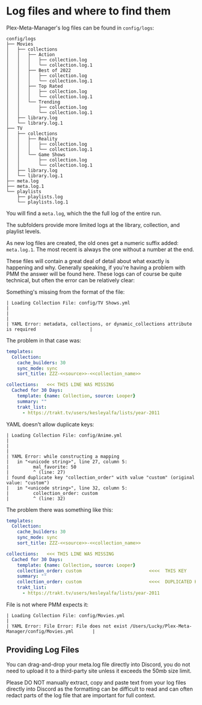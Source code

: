# Log files and where to find them

Plex-Meta-Manager's log files can be found in `config/logs`:

```
config/logs
├── Movies
│   ├── collections
│   │   ├── Action
│   │   │   ├── collection.log
│   │   │   └── collection.log.1
│   │   ├── Best of 2022
│   │   │   ├── collection.log
│   │   │   └── collection.log.1
│   │   ├── Top Rated
│   │   │   ├── collection.log
│   │   │   └── collection.log.1
│   │   └── Trending
│   │       ├── collection.log
│   │       └── collection.log.1
│   ├── library.log
│   └── library.log.1
├── TV
│   ├── collections
│   │   ├── Reality
│   │   │   ├── collection.log
│   │   │   └── collection.log.1
│   │   └── Game Shows
│   │       ├── collection.log
│   │       └── collection.log.1
│   ├── library.log
│   └── library.log.1
├── meta.log
├── meta.log.1
└── playlists
    ├── playlists.log
    └── playlists.log.1
```

You will find a `meta.log`, which the the full log of the entire run.

The subfolders provide more limited logs at the library, collection, and playlist levels.

As new log files are created, the old ones get a numeric suffix added: `meta.log.1`. The most recent is always the one without a number at the end.

These files will contain a great deal of detail about what exactly is happening and why.  Generally speaking, if you're having a problem with PMM the answer will be found here.  These logs can of course be quite technical, but often the error can be relatively clear:


Something's missing from the format of the file:
```
| Loading Collection File: config/TV Shows.yml                                                         |
|                                                                                                    |
| YAML Error: metadata, collections, or dynamic_collections attribute is required                    |
```

The problem in that case was:

```yaml
templates:
  Collection:
    cache_builders: 30
    sync_mode: sync
    sort_title: ZZZ-<<source>>-<<collection_name>>

collections:   <<< THIS LINE WAS MISSING
  Cached for 30 Days:
    template: {name: Collection, source: Looper}
    summary: ""
    trakt_list:
      - https://trakt.tv/users/kesleyalfa/lists/year-2011
```


YAML doesn't allow duplicate keys:
```
| Loading Collection File: config/Anime.yml                                                            |
|                                                                                                    |
| YAML Error: while constructing a mapping
|   in "<unicode string>", line 27, column 5:
|         mal_favorite: 50
|         ^ (line: 27)
| found duplicate key "collection_order" with value "custom" (original value: "custom")
|   in "<unicode string>", line 32, column 5:
|         collection_order: custom
|         ^ (line: 32)
```

The problem there was something like this:
```yaml
templates:
  Collection:
    cache_builders: 30
    sync_mode: sync
    sort_title: ZZZ-<<source>>-<<collection_name>>

collections:   <<< THIS LINE WAS MISSING
  Cached for 30 Days:
    template: {name: Collection, source: Looper}
    collection_order: custom                         <<<<  THIS KEY
    summary: ""
    collection_order: custom                         <<<<  DUPLICATED HERE
    trakt_list:
      - https://trakt.tv/users/kesleyalfa/lists/year-2011
```

File is not where PMM expects it:
```
| Loading Collection File: config/Movies.yml                                                           |
| YAML Error: File Error: File does not exist /Users/Lucky/Plex-Meta-Manager/config/Movies.yml       |
```

## Providing Log Files

You can drag-and-drop your meta.log file directly into Discord, you do not need to upload it to a third-party site unless it exceeds the 50mb size limit.

Please DO NOT manually extract, copy and paste text from your log files directly into Discord as the formatting can be difficult to read and can often redact parts of the log file that are important for full context.

